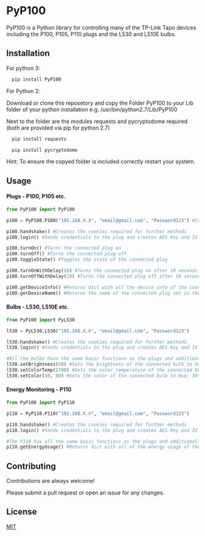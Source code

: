 
# PyP100

PyP100 is a Python library for controlling many of the TP-Link Tapo devices including the P100, P105, P110 plugs and the L530 and L510E bulbs.


## Installation

For python 3:

```bash
  pip install PyP100
```

For Python 2:

Download or clone this reposetory and copy the Folder PyP100 to your Lib folder of your python installation e.g. /usr/bin/python2.7/Lib/PyP100

Next to the folder are the modules requests and pycryptodome required (both are provided via pip for python 2.7)
```bash
  pip install requests
```
```bash
  pip install pycryptodome
```
Hint: To ensure the copyed folder is included correctly restart your system.

## Usage

#### Plugs - P100, P105 etc.
```python
from PyP100 import PyP100

p100 = PyP100.P100("192.168.X.X", "email@gmail.com", "Password123") #Creates a P100 plug object

p100.handshake() #Creates the cookies required for further methods
p100.login() #Sends credentials to the plug and creates AES Key and IV for further methods

p100.turnOn() #Turns the connected plug on
p100.turnOff() #Turns the connected plug off
p100.toggleState() #Toggles the state of the connected plug

p100.turnOnWithDelay(10) #Turns the connected plug on after 10 seconds
p100.turnOffWithDelay(10) #Turns the connected plug off after 10 seconds

p100.getDeviceInfo() #Returns dict with all the device info of the connected plug
p100.getDeviceName() #Returns the name of the connected plug set in the app
```

#### Bulbs - L530, L510E etc.
```python
from PyP100 import PyL530

l530 = PyL530.L530("192.168.X.X", "email@gmail.com", "Password123")

l530.handshake() #Creates the cookies required for further methods
l530.login() #Sends credentials to the plug and creates AES Key and IV for further methods

#All the bulbs have the same basic functions as the plugs and additionally allow for the following functions.
l530.setBrightness(50) #Sets the brightness of the connected bulb to 50% brightness
l530.setColorTemp(2700) #Sets the color temperature of the connected bulb to 2700 Kelvin (Warm White)
l530.setColor(30, 80) #Sets the color of the connected bulb to Hue: 30°, Saturation: 80% (Orange)
```

#### Energy Monitoring - P110
```python
from PyP100 import PyP110

p110 = PyP110.P110("192.168.X.X", "email@gmail.com", "Password123")

p110.handshake() #Creates the cookies required for further methods
p110.login() #Sends credentials to the plug and creates AES Key and IV for further methods

#The P110 has all the same basic functions as the plugs and additionally allow for energy monitoring.
p110.getEnergyUsage() #Returns dict with all of the energy usage of the connected plug
```

## Contributing

Contributions are always welcome!

Please submit a pull request or open an issue for any changes.


## License

[MIT](https://choosealicense.com/licenses/mit/)

